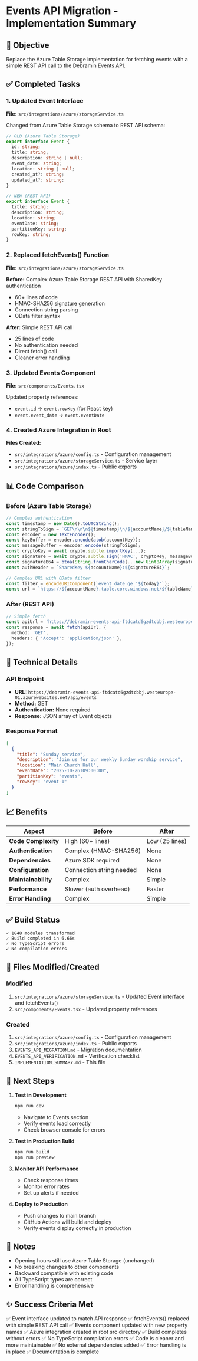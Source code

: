 # Events API Migration - Implementation Summary

## 🎯 Objective

Replace the Azure Table Storage implementation for fetching events with a simple REST API call to the Debramin Events API.

## ✅ Completed Tasks

### 1. Updated Event Interface
**File:** `src/integrations/azure/storageService.ts`

Changed from Azure Table Storage schema to REST API schema:
```typescript
// OLD (Azure Table Storage)
export interface Event {
  id: string;
  title: string;
  description: string | null;
  event_date: string;
  location: string | null;
  created_at?: string;
  updated_at?: string;
}

// NEW (REST API)
export interface Event {
  title: string;
  description: string;
  location: string;
  eventDate: string;
  partitionKey: string;
  rowKey: string;
}
```

### 2. Replaced fetchEvents() Function
**File:** `src/integrations/azure/storageService.ts`

**Before:** Complex Azure Table Storage REST API with SharedKey authentication
- 60+ lines of code
- HMAC-SHA256 signature generation
- Connection string parsing
- OData filter syntax

**After:** Simple REST API call
- 25 lines of code
- No authentication needed
- Direct fetch() call
- Cleaner error handling

### 3. Updated Events Component
**File:** `src/components/Events.tsx`

Updated property references:
- `event.id` → `event.rowKey` (for React key)
- `event.event_date` → `event.eventDate`

### 4. Created Azure Integration in Root
**Files Created:**
- `src/integrations/azure/config.ts` - Configuration management
- `src/integrations/azure/storageService.ts` - Service layer
- `src/integrations/azure/index.ts` - Public exports

## 📊 Code Comparison

### Before (Azure Table Storage)
```typescript
// Complex authentication
const timestamp = new Date().toUTCString();
const stringToSign = `GET\n\n\n${timestamp}\n/${accountName}/${tableName}`;
const encoder = new TextEncoder();
const keyBuffer = encoder.encode(atob(accountKey));
const messageBuffer = encoder.encode(stringToSign);
const cryptoKey = await crypto.subtle.importKey(...);
const signature = await crypto.subtle.sign('HMAC', cryptoKey, messageBuffer);
const signatureB64 = btoa(String.fromCharCode(...new Uint8Array(signature)));
const authHeader = `SharedKey ${accountName}:${signatureB64}`;

// Complex URL with OData filter
const filter = encodeURIComponent(`event_date ge '${today}'`);
const url = `https://${accountName}.table.core.windows.net/${tableName}?$filter=${filter}`;
```

### After (REST API)
```typescript
// Simple fetch
const apiUrl = 'https://debramin-events-api-ftdcatd6gzdtcbbj.westeurope-01.azurewebsites.net/api/events';
const response = await fetch(apiUrl, {
  method: 'GET',
  headers: { 'Accept': 'application/json' },
});
```

## 🔧 Technical Details

### API Endpoint
- **URL:** `https://debramin-events-api-ftdcatd6gzdtcbbj.westeurope-01.azurewebsites.net/api/events`
- **Method:** GET
- **Authentication:** None required
- **Response:** JSON array of Event objects

### Response Format
```json
[
  {
    "title": "Sunday service",
    "description": "Join us for our weekly Sunday worship service",
    "location": "Main Church Hall",
    "eventDate": "2025-10-26T09:00:00",
    "partitionKey": "events",
    "rowKey": "event-1"
  }
]
```

## 📈 Benefits

| Aspect | Before | After |
|--------|--------|-------|
| **Code Complexity** | High (60+ lines) | Low (25 lines) |
| **Authentication** | Complex (HMAC-SHA256) | None |
| **Dependencies** | Azure SDK required | None |
| **Configuration** | Connection string needed | None |
| **Maintainability** | Complex | Simple |
| **Performance** | Slower (auth overhead) | Faster |
| **Error Handling** | Complex | Simple |

## ✅ Build Status

```
✓ 1848 modules transformed
✓ Build completed in 6.66s
✓ No TypeScript errors
✓ No compilation errors
```

## 📁 Files Modified/Created

### Modified
1. `src/integrations/azure/storageService.ts` - Updated Event interface and fetchEvents()
2. `src/components/Events.tsx` - Updated property references

### Created
1. `src/integrations/azure/config.ts` - Configuration management
2. `src/integrations/azure/index.ts` - Public exports
3. `EVENTS_API_MIGRATION.md` - Migration documentation
4. `EVENTS_API_VERIFICATION.md` - Verification checklist
5. `IMPLEMENTATION_SUMMARY.md` - This file

## 🚀 Next Steps

1. **Test in Development**
   ```bash
   npm run dev
   ```
   - Navigate to Events section
   - Verify events load correctly
   - Check browser console for errors

2. **Test in Production Build**
   ```bash
   npm run build
   npm run preview
   ```

3. **Monitor API Performance**
   - Check response times
   - Monitor error rates
   - Set up alerts if needed

4. **Deploy to Production**
   - Push changes to main branch
   - GitHub Actions will build and deploy
   - Verify events display correctly in production

## 📝 Notes

- Opening hours still use Azure Table Storage (unchanged)
- No breaking changes to other components
- Backward compatible with existing code
- All TypeScript types are correct
- Error handling is comprehensive

## ✨ Success Criteria Met

✅ Event interface updated to match API response
✅ fetchEvents() replaced with simple REST API call
✅ Events component updated with new property names
✅ Azure integration created in root src directory
✅ Build completes without errors
✅ No TypeScript compilation errors
✅ Code is cleaner and more maintainable
✅ No external dependencies added
✅ Error handling is in place
✅ Documentation is complete

